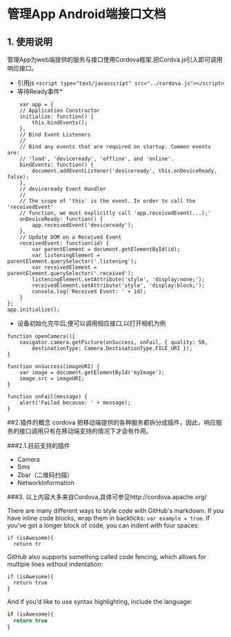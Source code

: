 # 管理App Android端接口文档
## 1. 使用说明
管理App为web端提供的服务与接口使用Cordova框架.把Cordva.js引入即可调用响应接口。  

* 引用js `<script type="text/javasscript" src="../cordova.js"></script>`
* 等待Ready事件*  

```
	var app = {
	// Application Constructor
	initialize: function() {
		this.bindEvents();
	},
	// Bind Event Listeners
	//
	// Bind any events that are required on startup. Common events are:
	// 'load', 'deviceready', 'offline', and 'online'.
	bindEvents: function() {
		document.addEventListener('deviceready', this.onDeviceReady, false);
	},
    // deviceready Event Handler
    //
    // The scope of 'this' is the event. In order to call the 'receivedEvent'
    // function, we must explicitly call 'app.receivedEvent(...);'
    onDeviceReady: function() {
        app.receivedEvent('deviceready');
    },
    // Update DOM on a Received Event
    receivedEvent: function(id) {
        var parentElement = document.getElementById(id);
        var listeningElement = parentElement.querySelector('.listening');
        var receivedElement = parentElement.querySelector('.received');
        listeningElement.setAttribute('style', 'display:none;');
        receivedElement.setAttribute('style', 'display:block;');
        console.log('Received Event: ' + id);
    }
};
app.initialize();
```
* 设备初始化完毕后,便可以调用相应接口,以打开相机为例  

```
function openCamera(){
    navigator.camera.getPicture(onSuccess, onFail, { quality: 50,
        destinationType: Camera.DestinationType.FILE_URI });
}

function onSuccess(imageURI) {
    var image = document.getElementById('myImage');
    image.src = imageURI;
}

function onFail(message) {
    alert('Failed because: ' + message);
}
``` 

##2.插件的概念 
cordova 把移动端提供的各种服务都拆分成插件，因此，响应服务的接口调用只有在移动端支持的情况下才会有作用。  

###2.1.目前支持的插件 
* Camera
* Sms
* Zbar（二维码扫描）
* NetworkInformation

###3. 以上内容大多来自Cordova,具体可参见http://cordova.apache.org/  

There are many different ways to style code with GitHub's markdown. If you have inline code blocks, wrap them in backticks: `var example = true`.  If you've got a longer block of code, you can indent with four spaces:

    if (isAwesome){
      return tr

GitHub also supports something called code fencing, which allows for multiple lines without indentation:

```
if (isAwesome){
  return true
}
```

And if you'd like to use syntax highlighting, include the language:

```javascript
if (isAwesome){
  return true
}
```
